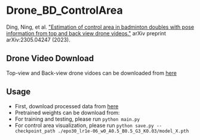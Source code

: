 # Drone_BD_ControlArea

Ding, Ning, et al. ["Estimation of control area in badminton doubles with pose information from top and back view drone videos."](https://arxiv.org/abs/2305.04247) arXiv preprint arXiv:2305.04247 (2023).

## Drone Video Download
Top-view and Back-view drone vidoes can be downloaded from [here](https://www.dropbox.com/scl/fo/0xsa463je2nalimvp1eb6/h?rlkey=lpq0w7l7yrtg2jomi2tzgtdbz&dl=0)


## Usage
- First, download processed data from [here](https://www.dropbox.com/s/oov70lliawa1zgv/CA.tar.gz?dl=0)
- Pretrained weights can be download from: 
- For training and testing, please run `python main.py`
- For control area visualization, please run `python save.py --checkpoint_path ./epo30_lr1e-06_w0_A0.5_B0.5_G3_K0.03/model_X.pth`
